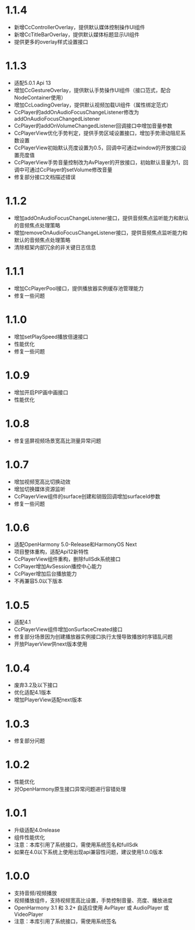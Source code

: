 # 1.1.4

- 新增CcControllerOverlay，提供默认媒体控制操作UI组件
- 新增CcTitleBarOverlay，提供默认媒体标题显示UI组件
- 提供更多的overlay样式设置接口

# 1.1.3

- 适配5.0.1 Api 13
- 增加CcGestureOverlay，提供默认手势操作UI组件（接口范式，配合NodeContainer使用）
- 增加CcLoadingOverlay，提供默认视频加载UI组件（属性绑定范式）
- CcPlayer的addOnAudioFocusChangeListener修改为addOnAudioFocusChangedListener
- CcPlayer的addOnVolumeChangedListener回调接口中增加音量参数
- CcPlayerView优化手势判定，提供手势区域设置接口，增加手势滑动阻尼系数设置
- CcPlayerView初始默认亮度设置为0.5，回调中可通过window的开放接口设置亮度值
- CcPlayerView手势音量控制改为AvPlayer的开放接口，初始默认音量为1，回调中可通过CcPlayer的setVolume修改音量
- 修复部分接口文档描述错误

# 1.1.2

- 增加addOnAudioFocusChangeListener接口，提供音频焦点监听能力和默认的音频焦点处理策略
- 增加removeOnAudioFocusChangeListener接口，提供音频焦点监听能力和默认的音频焦点处理策略
- 清除框架内部冗余的非关键日志信息

# 1.1.1

- 增加CcPlayerPool接口，提供播放器实例缓存池管理能力
- 修复一些问题

# 1.1.0

- 增加setPlaySpeed播放倍速接口
- 性能优化
- 修复一些问题

# 1.0.9

- 增加开启PIP画中画接口
- 性能优化

# 1.0.8

- 修复竖屏视频场景宽高比测量异常问题

# 1.0.7

- 增加视频宽高比切换动效
- 增加切换媒体资源监听
- CcPlayerView组件的surface创建和销毁回调增加surfaceId参数
- 修复一些问题

# 1.0.6

- 适配OpenHarmony 5.0-Release和HarmonyOS Next
- 项目整体重构，适配Api12新特性
- CcPlayerView组件重构，删除fullSdk系统接口
- CcPlayer增加AvSession播控中心能力
- CcPlayer增加后台播放能力
- 不再兼容5.0以下版本

# 1.0.5

- 适配4.1
- CcPlayerView组件增加onSurfaceCreated接口
- 修复部分场景因为创建播放器实例接口执行太慢导致播放时序错乱问题
- 开放PlayerView供next版本使用

# 1.0.4

- 废弃3.2及以下接口
- 优化适配4.1版本
- 增加PlayerView适配next版本

# 1.0.3

- 修复部分问题

# 1.0.2

- 性能优化
- 对OpenHarmony原生接口异常问题进行容错处理

# 1.0.1

- 升级适配4.0release
- 组件性能优化
- 注意：本库引用了系统接口，需使用系统签名和fullSdk
- 如果在4.0以下系统上使用出现api兼容性问题，建议使用1.0.0版本

# 1.0.0

- 支持音频/视频播放
- 视频播放组件，支持视频宽高比设置，手势控制音量、亮度、播放进度
- OpenHarmony 3.1 和 3.2+ 自适应使用 AvPlayer 或 AudioPlayer 或 VideoPlayer
- 注意：本库引用了系统接口，需使用系统签名
